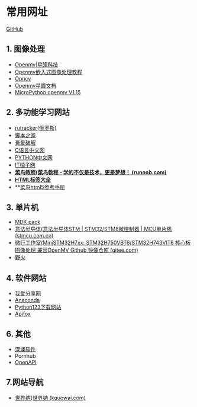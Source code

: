 # 常用网址

[GitHub](https://github.com/)

## 1. 图像处理
* [Openmv|星瞳科技](https://singtown.com/openmv/)
* [Openmv嵌入式图像处理教程](https://book.openmv.cc/)
* [Opncv](https://opencv.org/)
* [Openmv星瞳文档](https://book.openmv.cc/image/sensor.html)
* [MicroPython openmv V1.15](https://docs.openmv.io/)

## 2. 多功能学习网站
* [rutracker(俄罗斯)](https://rutracker.net/forum/index.php)
* [脚本之家](https://www.jb51.net/)
* [吾爱破解](https://www.52pojie.cn/forum.php)
* [C语言中文网](http://c.biancheng.net/cpp/)
* [PYTHON中文网](https://www.python-china.com/)
* [IT柚子网](https://ityouzi.com/archives/category/develop/%e5%ad%a6%e4%b9%a0%e8%b5%84%e6%96%99)
* **[菜鸟教程(菜鸟教程 - 学的不仅是技术，更是梦想！ (runoob.com)](https://www.runoob.com/)**
* **[HTML标签大全](https://www.w3school.com.cn/tags/index.asp)**
* **[菜鸟html5参考手册](https://www.runoob.com/tags/html-reference.html)


## 3. 单片机
* [MDK pack](https://www.keil.com/dd2/pack/)
* [意法半导体(意法半导体STM | STM32/STM8微控制器 | MCU单片机 (stmcu.com.cn)](https://www.stmcu.com.cn/video/2199)
* [微行工作室(MiniSTM32H7xx: STM32H750VBT6/STM32H743VIT6 核心板 图像处理 兼容OpenMV Github 镜像仓库 (gitee.com)](https://gitee.com/WeAct-TC/MiniSTM32H7xx)
* [野火](https://doc.embedfire.com/products/link/zh/latest/index.html)

## 4. 软件网站
* [我爱分享网](http://www.zhanshaoyi.com/)
* [Anaconda](https://anaconda.org.cn/)
* [Python123下载网站](https://www.python123.io/download)
* [Apifox](https://www.apifox.cn/home.html/?utm_source=google_ads_website&gclid=EAIaIQobChMIj-6M_MLp9wIV_8QWBR2wDA3BEAEYASAAEgIg1_D_BwE)

## 6. 其他
* [深澜软件](http://10.253.0.100/srun_portal_success?ac_id=5&ssid=iCJLU&theme=basic1&url=http%3A%2F%2F10.253.0.100%2Fsrun_portal_success%3Fac_id%3D5%26ssid%3DiCJLU%26theme%3Dbasic1%26url%3Dhttp%253A%252F%252Fedge-http.microsoft.com%252Fcaptiveportal%252Fgenerate_204%26srun_domain%3D)
* Pornhub
* [OpenAPI](https://www.openapis.org/)


## 7.网站导航
* [世界纳(世界纳 (kguowai.com)](http://kguowai.com/)
